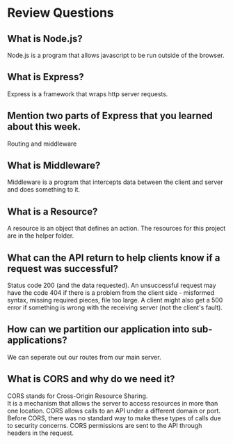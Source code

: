 # Review Questions

## What is Node.js?
Node.js is a program that allows javascript to be run outside of the browser.  
## What is Express?
Express is a framework that wraps http server requests.
## Mention two parts of Express that you learned about this week.
Routing and middleware
## What is Middleware?
Middleware is a program that intercepts data between the client and server and does something to it.
## What is a Resource?
A resource is an object that defines an action. The resources for this project are in the helper folder.
## What can the API return to help clients know if a request was successful?
Status code 200 (and the data requested). An unsuccessful request may have the code 404 if there is a problem from the client side - misformed syntax, missing required pieces, file too large. A client might also get a 500 error if something is wrong with the receiving server (not the client's fault).
## How can we partition our application into sub-applications?
We can seperate out our routes from our main server.
## What is CORS and why do we need it?
CORS stands for Cross-Origin Resource Sharing.  
It is a mechanism that allows the server to access resources in more than one location. CORS allows calls to an API under a different domain or port.  Before CORS, there was no standard way to make these types of calls due to security concerns.  CORS permissions are sent to the API through headers in the request.